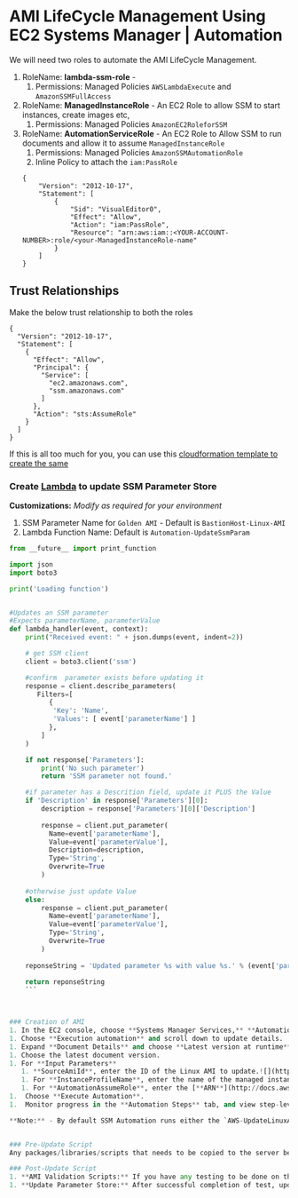 # AMI LifeCycle Management Using EC2 Systems Manager | Automation

We will need two roles to automate the AMI LifeCycle Management.
1. RoleName: **lambda-ssm-role** - 
   1. Permissions: Managed Policies `AWSLambdaExecute` and `AmazonSSMFullAccess`
1. RoleName: **ManagedInstanceRole** - An EC2 Role to allow SSM to start instances, create images etc,
   1. Permissions: Managed Policies `AmazonEC2RoleforSSM`
1. RoleName: **AutomationServiceRole** - An EC2 Role to Allow SSM to run documents and allow it to assume `ManagedInstanceRole`
   1. Permissions: Managed Policies `AmazonSSMAutomationRole`
   1. Inline Policy to attach the `iam:PassRole`
    ```
    {
        "Version": "2012-10-17",
        "Statement": [
            {
                "Sid": "VisualEditor0",
                "Effect": "Allow",
                "Action": "iam:PassRole",
                "Resource": "arn:aws:iam::<YOUR-ACCOUNT-NUMBER>:role/<your-ManagedInstanceRole-name"
            }
        ]
    }
    ```

## Trust Relationships
Make the below trust relationship to both the roles

```
{
  "Version": "2012-10-17",
  "Statement": [
    {
      "Effect": "Allow",
      "Principal": {
        "Service": [
          "ec2.amazonaws.com",
          "ssm.amazonaws.com"
        ]
      },
      "Action": "sts:AssumeRole"
    }
  ]
}
```
If this is all too much for you, you can use this [cloudformation template to create the same](https://console.aws.amazon.com/cloudformation/home?region=us-east-1#/stacks/new?stackName=Systems-Manager-AMI-Automation-Setup&templateURL=https://s3.amazonaws.com/aws-ssm-downloads-us-east-1/templates/automationsetup.yaml)


### Create [Lambda](https://docs.aws.amazon.com/systems-manager/latest/userguide/automation-simpatch.html#automation-pet1) to update SSM Parameter Store

**Customizations:**
_Modify as required for your environment_
1. SSM Parameter Name for `Golden AMI` - Default is `BastionHost-Linux-AMI` 
1. Lambda Function Name: Default is `Automation-UpdateSsmParam`


```py
from __future__ import print_function

import json
import boto3

print('Loading function')


#Updates an SSM parameter
#Expects parameterName, parameterValue
def lambda_handler(event, context):
    print("Received event: " + json.dumps(event, indent=2))

    # get SSM client
    client = boto3.client('ssm')

    #confirm  parameter exists before updating it
    response = client.describe_parameters(
       Filters=[
          {
           'Key': 'Name',
           'Values': [ event['parameterName'] ]
          },
        ]
    )

    if not response['Parameters']:
        print('No such parameter')
        return 'SSM parameter not found.'

    #if parameter has a Descrition field, update it PLUS the Value
    if 'Description' in response['Parameters'][0]:
        description = response['Parameters'][0]['Description']
        
        response = client.put_parameter(
          Name=event['parameterName'],
          Value=event['parameterValue'],
          Description=description,
          Type='String',
          Overwrite=True
        )
    
    #otherwise just update Value
    else:
        response = client.put_parameter(
          Name=event['parameterName'],
          Value=event['parameterValue'],
          Type='String',
          Overwrite=True
        )
        
    reponseString = 'Updated parameter %s with value %s.' % (event['parameterName'], event['parameterValue'])
        
    return reponseString
    ```



### Creation of AMI
1. In the EC2 console, choose **Systems Manager Services,** **Automations**.![](https://media.amazonwebservices.com/blog/2017/EC2Sys-Console-1.png)
1. Choose **Execution automation** and scroll down to update details.
1. Expand **Document Details** and choose **Latest version at runtime**.![](https://raw.githubusercontent.com/miztiik/AWS-Demos/master/How-To/setup-ami-lifecycle-management-using-ssm/images/AWS-UpdateLinux-Ami.png)
1. Choose the latest document version.
1. For **Input Parameters**
   1. **SourceAmiId**, enter the ID of the Linux AMI to update.![](https://raw.githubusercontent.com/miztiik/AWS-Demos/master/How-To/setup-ami-lifecycle-management-using-ssm/images/AWS-UpdateLinux-Input-Parameters.png)
   1. For **InstanceProfileName**, enter the name of the managed instance. i.e `ManagedInstanceRole`
   1. For **AutomationAssumeRole**, enter the [**ARN**](http://docs.aws.amazon.com/IAM/latest/UserGuide/reference_identifiers.html#identifiers-arns) of the service role you created for Automation.
1.  Choose **Execute Automation**.
1.  Monitor progress in the **Automation Steps** tab, and view step-level outputs.

**Note:** - By default SSM Automation runs either the `AWS-UpdateLinuxAmi` document or the `AWS-UpdateWindowsAmi` in the default VPC. If you want it to run in a different VPC, then you should provide the subnets in the document, as shown in the [example here](https://docs.aws.amazon.com/systems-manager/latest/userguide/automation-troubleshooting.html)


### Pre-Update Script
Any packages/libraries/scripts that needs to be copied to the server before the update process begins.

### Post-Update Script
1. **AMI Validation Scripts:** If you have any testing to be done on the newly created AMI, this is the place, where you will have to do it. 
1. **Update Parameter Store:** After successful completion of test, update the AMI value into the parameter store using Lambda functions


